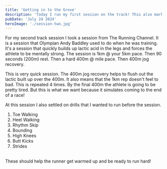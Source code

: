 ```yaml
---
title: 'Getting in to the Grove'
description: 'Today I run my first session on the track! This also marks the first real step on my journey to become a running coach. I was quite nervous before the session going over my intro many many times. But in the end I had nothing to worry about!'
pubDate: 'July 24 2024'
heroImage: './session-two.jpg'
---
```


For my second track session I took a session from The Running Channel. It is a session that Olympian Andy Baddley used to do when he was training. It's a session that quickly builds up lactic acid in the legs and forces the athlete to be mentally strong. The session is 1km @ your 5km pace. Then 90 seconds (200m) rest. Then a hard 400m @ mile pace. Then 400m jog recovery.

This is very quick session. The 400m jog recovery helps to flush out the lactic built up over the 400m. It also means that the 1km rep doesn't feel to bad. This is repeated 4 times. By the final 400m the athlete is going to be pretty tired. But this is what we want because it simulates coming to the end of a race!

At this session I also settled on drills that I wanted to run before the session.

1. Toe Walking
2. Heel Walking
3. Rhythm Skip
4. Bounding
5. High Knees
6. Butt Kicks
7. Strides
<br /><br />


These should help the runner get warmed up and be ready to run hard!
